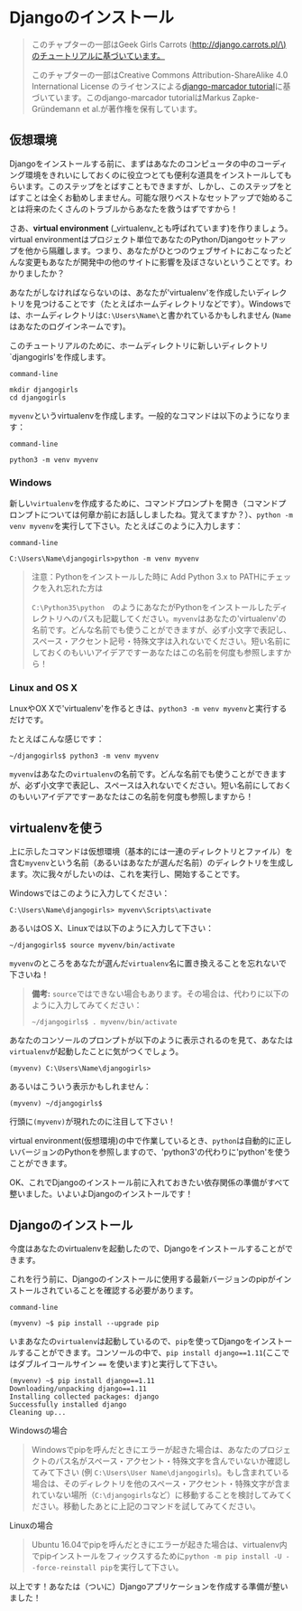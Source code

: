 # Djangoのインストール

> このチャプターの一部はGeek Girls Carrots \([http://django.carrots.pl/\)のチュートリアルに基づいています。](http://django.carrots.pl/%29のチュートリアルに基づいています。)
>
> このチャプターの一部はCreative Commons Attribution-ShareAlike 4.0 International License のライセンスによる[django-marcador tutorial](http://django-marcador.keimlink.de/)に基づいています。このdjango-marcador tutorialはMarkus Zapke-Gründemann et al.が著作権を保有しています。

## 仮想環境

Djangoをインストールする前に、まずはあなたのコンピュータの中のコーディング環境をきれいにしておくのに役立つとても便利な道具をインストールしてもらいます。このステップをとばすこともできますが、しかし、このステップをとばすことは全くお勧めしまません。可能な限りベストなセットアップで始めることは将来のたくさんのトラブルからあなたを救うはずですから！

さあ、**virtual environment** \(_virtualenv_とも呼ばれています\)を作りましょう。virtual environmentはプロジェクト単位であなたのPython/Djangoセットアップを他から隔離します。つまり、あなたがひとつのウェブサイトにおこなったどんな変更もあなたが開発中の他のサイトに影響を及ぼさないということです。わかりましたか？

あなたがしなければならないのは、あなたが'virtualenv'を作成したいディレクトリを見つけることです（たとえばホームディレクトリなどです）。Windowsでは、ホームディレクトリは`C:\Users\Name\`と書かれているかもしれません \(`Name`はあなたのログインネームです\)。

このチュートリアルのために、ホームディレクトリに新しいディレクトリ\`djangogirls'を作成します。

`command-line`

```
mkdir djangogirls
cd djangogirls
```

`myvenv`というvirtualenvを作成します。一般的なコマンドは以下のようになります：

`command-line`

```
python3 -m venv myvenv
```

### Windows

新しい`virtualenv`を作成するために、コマンドプロンプトを開き（コマンドプロンプトについては何章か前にお話ししましたね。覚えてますか？）、`python -m venv myvenv`を実行して下さい。たとえばこのように入力します：

`command-line`

```
C:\Users\Name\djangogirls>python -m venv myvenv
```

> 注意：Pythonをインストールした時に Add Python 3.x to PATHにチェックを入れ忘れた方は
>
> `C:\Python35\python`　のようにあなたがPythonをインストールしたディレクトリへのパスも記載してください。`myvenv`はあなたの'virtualenv'の名前です。どんな名前でも使うことができますが、必ず小文字で表記し、スペース・アクセント記号・特殊文字は入れないでください。短い名前にしておくのもいいアイデアですーあなたはこの名前を何度も参照しますから！

### Linux and OS X

LnuxやOX Xで'virtualenv'を作るときは、`python3 -m venv myvenv`と実行するだけです。

たとえばこんな感じです：

```
~/djangogirls$ python3 -m venv myvenv
```

`myvenv`はあなたの`virtualenv`の名前です。どんな名前でも使うことができますが、必ず小文字で表記し、スペースは入れないでください。短い名前にしておくのもいいアイデアですーあなたはこの名前を何度も参照しますから！

## virtualenvを使う

上に示したコマンドは仮想環境（基本的には一連のディレクトリとファイル）を含む`myvenv`という名前（あるいはあなたが選んだ名前）のディレクトリを生成します。次に我々がしたいのは、これを実行し、開始することです。

Windowsではこのように入力してください：

```
C:\Users\Name\djangogirls> myvenv\Scripts\activate
```

あるいはOS X、Linuxでは以下のように入力して下さい：

```
~/djangogirls$ source myvenv/bin/activate
```

`myvenv`のところをあなたが選んだ`virtualenv`名に置き換えることを忘れないで下さいね！

> **備考:** `source`ではできない場合もあります。その場合は、代わりに以下のように入力してみてください：
>
> ```
> ~/djangogirls$ . myvenv/bin/activate
> ```

あなたのコンソールのプロンプトが以下のように表示されるのを見て、あなたは`virtualenv`が起動したことに気がつくでしょう。

```
(myvenv) C:\Users\Name\djangogirls>
```

あるいはこういう表示かもしれません：

```
(myvenv) ~/djangogirls$
```

行頭に`(myvenv)`が現れたのに注目して下さい！

virtual environment\(仮想環境\)の中で作業しているとき、`python`は自動的に正しいバージョンのPythonを参照しますので、'python3'の代わりに'python'を使うことができます。

OK、これでDjangoのインストール前に入れておきたい依存関係の準備がすべて整いました。いよいよDjangoのインストールです！

## Djangoのインストール

今度はあなたのvirtualenvを起動したので、Djangoをインストールすることができます。

これを行う前に、Djangoのインストールに使用する最新バージョンのpipがインストールされていることを確認する必要があります。

`command-line`

```
(myvenv) ~$ pip install --upgrade pip
```



いまあなたの`virtualenv`は起動しているので、`pip`を使ってDjangoをインストールすることができます。コンソールの中で、`pip install django==1.11`\(ここではダブルイコールサイン `==` を使います\)と実行して下さい。

```
(myvenv) ~$ pip install django==1.11
Downloading/unpacking django==1.11
Installing collected packages: django
Successfully installed django
Cleaning up...
```

Windowsの場合

> Windowsでpipを呼んだときにエラーが起きた場合は、あなたのプロジェクトのパス名がスペース・アクセント・特殊文字を含んでいないか確認してみて下さい \(例 `C:\Users\User Name\djangogirls`\)。もし含まれている場合は、そのディレクトリを他のスペース・アクセント・特殊文字が含まれていない場所（`C:\djangogirls`など）に移動することを検討してみてください。移動したあとに上記のコマンドを試してみてください。

Linuxの場合

> Ubuntu 16.04でpipを呼んだときにエラーが起きた場合は、virtualenv内でpipインストールをフィックスするために`python -m pip install -U --force-reinstall pip`を実行して下さい。

以上です！あなたは（ついに）Djangoアプリケーションを作成する準備が整いました！

